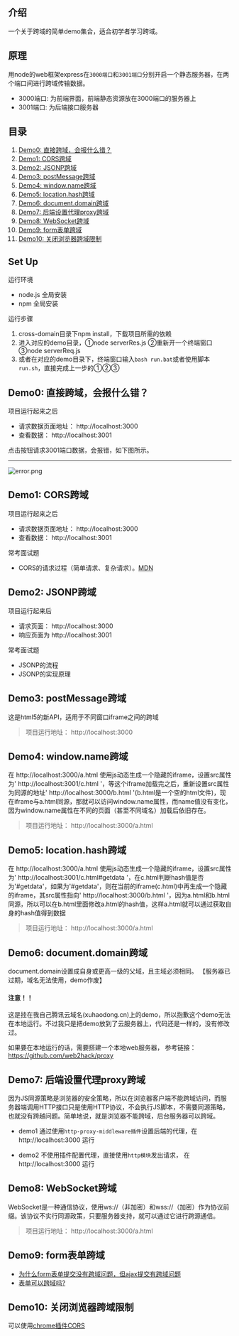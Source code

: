 ## 介绍
一个关于跨域的简单demo集合，适合初学者学习跨域。

## 原理
用node的web框架express在`3000端口`和`3001端口`分别开启一个静态服务器，在两个端口间进行跨域传输数据。

- 3000端口: 为前端界面，前端静态资源放在3000端口的服务器上
- 3001端口: 为后端接口服务器

## 目录
1. [Demo0: 直接跨域，会报什么错？](#demo0-直接跨域会报什么错)
2. [Demo1: CORS跨域](#demo1-cors跨域)
3. [Demo2: JSONP跨域](#demo2-jsonp跨域)
4. [Demo3: postMessage跨域](#demo3-postmessage跨域)
5. [Demo4: window.name跨域](#demo4-windowname跨域)
6. [Demo5: location.hash跨域](#demo5-locationhash跨域)
7. [Demo6: document.domain跨域](#demo6-documentdomain跨域)
8. [Demo7: 后端设置代理proxy跨域](#demo7-后端设置代理proxy跨域)
9. [Demo8: WebSocket跨域](#demo8-websocket跨域)
10. [Demo9: form表单跨域](#demo9-form表单跨域)
11. [Demo10: 关闭浏览器跨域限制](#demo10-关闭浏览器跨域限制)

## Set Up
运行环境
- node.js 全局安装
- npm 全局安装

运行步骤
1. cross-domain目录下npm install，下载项目所需的依赖
2. 进入对应的demo目录，①node serverRes.js  ②重新开一个终端窗口   ③node serverReq.js
3. 或者在对应的demo目录下，终端窗口输入`bash run.bat`或者使用脚本`run.sh`，直接完成上一步的①②③

## Demo0: 直接跨域，会报什么错？
项目运行起来之后
- 请求数据页面地址： http://localhost:3000
- 查看数据： http://localhost:3001

点击按钮请求3001端口数据，会报错，如下图所示。

---

![error.png](./image/error.png)

## Demo1: CORS跨域

项目运行起来之后
- 请求数据页面地址： http://localhost:3000
- 查看数据： http://localhost:3001

常考面试题
- CORS的请求过程（简单请求、复杂请求）。[MDN](https://developer.mozilla.org/zh-CN/docs/Web/HTTP/Access_control_CORS)


## Demo2: JSONP跨域

项目运行起来后
- 请求页面： http://localhost:3000
- 响应页面为 http://localhost:3001

常考面试题
- JSONP的流程
- JSONP的实现原理

## Demo3: postMessage跨域
这是html5的新API，适用于不同窗口iframe之间的跨域

> 项目运行地址： http://localhost:3000

## Demo4: window.name跨域

在 http://localhost:3000/a.html 使用js动态生成一个隐藏的iframe，设置src属性为' http://localhost:3001/c.html '，等这个iframe加载完之后，重新设置src属性为同源的地址' http://localhost:3000/b.html '(b.html是一个空的html文件)，现在iframe与a.html同源，那就可以访问window.name属性，而name值没有变化，因为window.name属性在不同的页面（甚至不同域名）加载后依旧存在。


> 项目运行地址： http://localhost:3000/a.html

## Demo5: location.hash跨域
在 http://localhost:3000/a.html 使用js动态生成一个隐藏的iframe，设置src属性为' http://localhost:3001/c.html#getdata '，在c.html判断hash值是否为'#getdata'，如果为'#getdata'，则在当前的iframe(c.html)中再生成一个隐藏的iframe，其src属性指向' http://localhost:3000/b.html '，因为a.html和b.html同源，所以可以在b.html里面修改a.html的hash值，这样a.html就可以通过获取自身的hash值得到数据
> 项目运行地址： http://localhost:3000/a.html

## Demo6: document.domain跨域
document.domain设置成自身或更高一级的父域，且主域必须相同。
【服务器已过期，域名无法使用，demo作废】
#### 注意！！
这是挂在我自己腾讯云域名(xuhaodong.cn)上的demo，所以抱歉这个demo无法在本地运行。不过我只是把demo放到了云服务器上，代码还是一样的，没有修改过。

如果要在本地运行的话，需要搭建一个本地web服务器，
参考链接：https://github.com/web2hack/proxy

## Demo7: 后端设置代理proxy跨域
因为JS同源策略是浏览器的安全策略，所以在浏览器客户端不能跨域访问，而服务器端调用HTTP接口只是使用HTTP协议，不会执行JS脚本，不需要同源策略，也就没有跨越问题。简单地说，就是浏览器不能跨域，后台服务器可以跨域。

- demo1
通过使用`http-proxy-middleware插件`设置后端的代理，在 http://localhost:3000 运行

- demo2
不使用插件配置代理，直接使用`http模块`发出请求， 在 http://localhost:3000 运行


## Demo8: WebSocket跨域
WebSocket是一种通信协议，使用ws://（非加密）和wss://（加密）作为协议前缀。该协议不实行同源政策，只要服务器支持，就可以通过它进行跨源通信。
> 项目运行地址： http://localhost:3000/a.html

## Demo9: form表单跨域
- [为什么form表单提交没有跨域问题，但ajax提交有跨域问题](https://www.zhihu.com/question/31592553)
- [表单可以跨域吗?](https://github.com/frontend9/fe9-interview/issues/1)

## Demo10: 关闭浏览器跨域限制
可以使用[chrome插件CORS](https://chrome.google.com/webstore/detail/allow-control-allow-origi/nlfbmbojpeacfghkpbjhddihlkkiljbi?hl=zh-CN)

